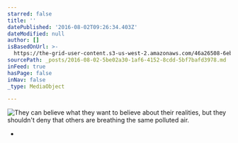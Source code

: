 ```yaml
---
starred: false
title: ''
datePublished: '2016-08-02T09:26:34.403Z'
dateModified: null
author: []
isBasedOnUrl: >-
  https://the-grid-user-content.s3-us-west-2.amazonaws.com/46a26508-6eb8-4338-8fda-00af7ca8f900.jpg
sourcePath: _posts/2016-08-02-5be02a30-1af6-4152-8cdd-5bf7bafd3978.md
inFeed: true
hasPage: false
inNav: false
_type: MediaObject

---
```

![They can believe what they want to believe about their realities, but they shouldn't deny that others are breathing the same polluted air.](https://the-grid-user-content.s3-us-west-2.amazonaws.com/46a26508-6eb8-4338-8fda-00af7ca8f900.jpg)

*